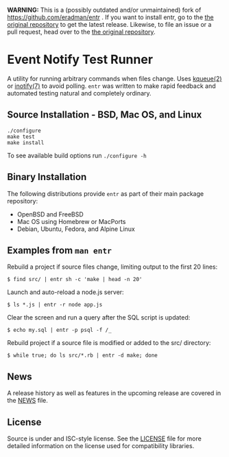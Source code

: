 **WARNING:** This is a (possibly outdated and/or unmaintained) fork of https://github.com/eradman/entr . If you want to install entr, go to the [the original repository](https://github.com/eradman/entr) to get the latest release. Likewise, to file an issue or a pull request, head over to the [the original repository](https://github.com/eradman/entr).

Event Notify Test Runner
========================

A utility for running arbitrary commands when files change. Uses
[kqueue(2)][kqueue_2] or [inotify(7)][inotify_7] to avoid polling.  `entr` was
written to make rapid feedback and automated testing natural and completely
ordinary.

Source Installation - BSD, Mac OS, and Linux
--------------------------------------------

    ./configure
    make test
    make install

To see available build options run `./configure -h`

Binary Installation
-------------------

The following distributions provide `entr` as part of their main
package repository:

* OpenBSD and FreeBSD
* Mac OS using Homebrew or MacPorts
* Debian, Ubuntu, Fedora, and Alpine Linux

Examples from `man entr`
------------------------

Rebuild a project if source files change, limiting output to the first 20 lines:

    $ find src/ | entr sh -c 'make | head -n 20'

Launch and auto-reload a node.js server:

    $ ls *.js | entr -r node app.js

Clear the screen and run a query after the SQL script is updated:

    $ echo my.sql | entr -p psql -f /_

Rebuild project if a source file is modified or added to the src/ directory:

    $ while true; do ls src/*.rb | entr -d make; done

News
----

A release history as well as features in the upcoming release are covered in the
[NEWS][NEWS] file.

License
-------

Source is under and ISC-style license. See the [LICENSE][LICENSE] file for more
detailed information on the license used for compatibility libraries.

[kqueue_2]: http://www.openbsd.org/cgi-bin/man.cgi?query=kqueue&manpath=OpenBSD+Current&format=html
[inotify_7]: http://man.he.net/?section=all&topic=inotify
[NEWS]: http://www.bitbucket.org/eradman/entr/src/default/NEWS
[LICENSE]: http://www.bitbucket.org/eradman/entr/src/default/LICENSE
